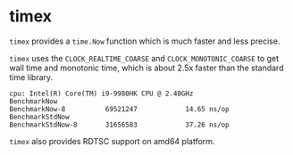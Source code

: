 # timex

`timex` provides a `time.Now` function which is much faster and less precise.

`timex` uses the `CLOCK_REALTIME_COARSE` and `CLOCK_MONOTONIC_COARSE` to get wall time and monotonic time, which is about 2.5x faster than the standard time library.
```
cpu: Intel(R) Core(TM) i9-9980HK CPU @ 2.40GHz
BenchmarkNow
BenchmarkNow-8      	69521247	        14.65 ns/op
BenchmarkStdNow
BenchmarkStdNow-8   	31656583	        37.26 ns/op
```

`timex` also provides RDTSC support on amd64 platform.
